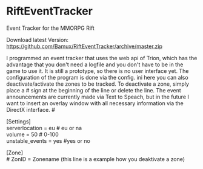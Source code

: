 # RiftEventTracker
Event Tracker for the MMORPG Rift

Download latest Version: https://github.com/Bamux/RiftEventTracker/archive/master.zip

I programmed an event tracker that uses the web api of Trion, which has the advantage that you don't need a logfile and you don't have to be in the game to use it. It is still a prototype, so there is no user interface yet. The configuration of the program is done via the config. ini here you can also deactivate/activate the zones to be tracked. To deactivate a zone, simply place a # sign at the beginning of the line or delete the line. The event announcements are currently made via Text to Speach, but in the future I want to insert an overlay window with all necessary information via the DirectX interface. #

[Settings]<br>
serverlocation = eu # eu or na<br>
volume = 50 # 0-100<br>
unstable_events = yes #yes or no<br>

[Zone]<br># ZonID = Zonename (this line is a example how you deaktivate a zone)
